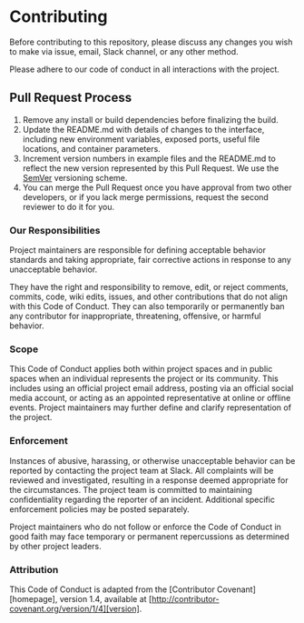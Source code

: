 # Contributing

Before contributing to this repository, please discuss any changes you wish to make via issue, email, Slack channel, or any other method.

Please adhere to our code of conduct in all interactions with the project.

## Pull Request Process

1. Remove any install or build dependencies before finalizing the build.
2. Update the README.md with details of changes to the interface, including new environment variables, exposed ports, useful file locations, and container parameters.
3. Increment version numbers in example files and the README.md to reflect the new version represented by this Pull Request. We use the [SemVer](http://semver.org/) versioning scheme.
4. You can merge the Pull Request once you have approval from two other developers, or if you lack merge permissions, request the second reviewer to do it for you.

### Our Responsibilities

Project maintainers are responsible for defining acceptable behavior standards and taking appropriate, fair corrective actions in response to any unacceptable behavior.

They have the right and responsibility to remove, edit, or reject comments, commits, code, wiki edits, issues, and other contributions that do not align with this Code of Conduct. They can also temporarily or permanently ban any contributor for inappropriate, threatening, offensive, or harmful behavior.

### Scope

This Code of Conduct applies both within project spaces and in public spaces when an individual represents the project or its community. This includes using an official project email address, posting via an official social media account, or acting as an appointed representative at online or offline events. Project maintainers may further define and clarify representation of the project.

### Enforcement

Instances of abusive, harassing, or otherwise unacceptable behavior can be reported by contacting the project team at Slack. All complaints will be reviewed and investigated, resulting in a response deemed appropriate for the circumstances. The project team is committed to maintaining confidentiality regarding the reporter of an incident. Additional specific enforcement policies may be posted separately.

Project maintainers who do not follow or enforce the Code of Conduct in good faith may face temporary or permanent repercussions as determined by other project leaders.

### Attribution

This Code of Conduct is adapted from the [Contributor Covenant][homepage], version 1.4, available at [http://contributor-covenant.org/version/1/4][version].
